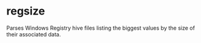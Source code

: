 # regsize
Parses Windows Registry hive files listing the biggest values by the size of their associated data.
